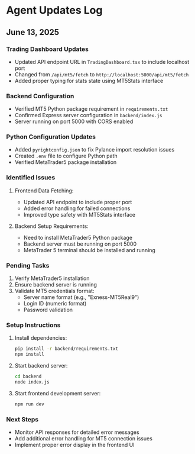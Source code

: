 # Agent Updates Log

## June 13, 2025

### Trading Dashboard Updates

- Updated API endpoint URL in `TradingDashboard.tsx` to include localhost port
- Changed from `/api/mt5/fetch` to `http://localhost:5000/api/mt5/fetch`
- Added proper typing for stats state using MT5Stats interface

### Backend Configuration

- Verified MT5 Python package requirement in `requirements.txt`
- Confirmed Express server configuration in `backend/index.js`
- Server running on port 5000 with CORS enabled

### Python Configuration Updates

- Added `pyrightconfig.json` to fix Pylance import resolution issues
- Created `.env` file to configure Python path
- Verified MetaTrader5 package installation

### Identified Issues

1. Frontend Data Fetching:

   - Updated API endpoint to include proper port
   - Added error handling for failed connections
   - Improved type safety with MT5Stats interface

2. Backend Setup Requirements:
   - Need to install MetaTrader5 Python package
   - Backend server must be running on port 5000
   - MetaTrader 5 terminal should be installed and running

### Pending Tasks

1. Verify MetaTrader5 installation
2. Ensure backend server is running
3. Validate MT5 credentials format:
   - Server name format (e.g., "Exness-MT5Real9")
   - Login ID (numeric format)
   - Password validation

### Setup Instructions

1. Install dependencies:

   ```bash
   pip install -r backend/requirements.txt
   npm install
   ```

2. Start backend server:

   ```bash
   cd backend
   node index.js
   ```

3. Start frontend development server:
   ```bash
   npm run dev
   ```

### Next Steps

- Monitor API responses for detailed error messages
- Add additional error handling for MT5 connection issues
- Implement proper error display in the frontend UI
